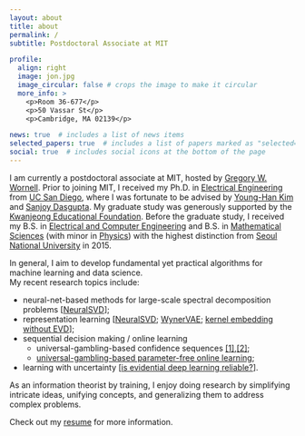 ```yaml
---
layout: about
title: about
permalink: /
subtitle: Postdoctoral Associate at MIT

profile:
  align: right
  image: jon.jpg
  image_circular: false # crops the image to make it circular
  more_info: >
    <p>Room 36-677</p>
    <p>50 Vassar St</p>
    <p>Cambridge, MA 02139</p>

news: true  # includes a list of news items
selected_papers: true  # includes a list of papers marked as "selected={true}"
social: true  # includes social icons at the bottom of the page
---
```


[//]: # ([//]: <span style="font-weight:bold"><mark>)
[//]: # ([//]: )
[//]: # ([//]: </mark></span>)

I am currently a postdoctoral associate at MIT, hosted by [Gregory W. Wornell](http://allegro.mit.edu/~gww/).
Prior to joining MIT, I received my Ph.D. in [Electrical Engineering](https://ece.ucsd.edu/) from [UC San Diego](https://ucsd.edu/), 
where I was fortunate to be advised by [Young-Han Kim](https://web.eng.ucsd.edu/~yhk/) and [Sanjoy Dasgupta](https://cseweb.ucsd.edu/~dasgupta/).
My graduate study was generously supported by the [Kwanjeong Educational Foundation](http://www.ikef.or.kr/).
Before the graduate study, I received my B.S. in [Electrical and Computer Engineering](https://ece.snu.ac.kr/en) and B.S. in [Mathematical Sciences](https://www.math.snu.ac.kr/) (with minor in [Physics](https://physics.snu.ac.kr/en)) with the highest distinction from [Seoul National University](https://en.snu.ac.kr) in 2015.

In general, I aim to develop fundamental yet practical algorithms for machine learning and data science.\
My recent research topics include:
- neural-net-based methods for large-scale spectral decomposition problems [[NeuralSVD](http://arxiv.org/abs/2402.03655)];
- representation learning [[NeuralSVD](http://arxiv.org/abs/2402.03655); [WynerVAE](http://arxiv.org/abs/1905.10945); [kernel embedding without EVD](https://ieeexplore.ieee.org/document/9517746)];
- sequential decision making / online learning
  - universal-gambling-based confidence sequences [[1]](http://arxiv.org/abs/2207.12382),[[2]](http://arxiv.org/abs/2402.03683); 
  - [universal-gambling-based parameter-free online learning](http://arxiv.org/abs/2202.02406);
- learning with uncertainty [[is evidential deep learning reliable?](http://arxiv.org/abs/2402.06160)].

As an information theorist by training, 
I enjoy doing research by simplifying intricate ideas, unifying concepts, and generalizing them to address complex problems.

Check out my [resume](/resume) for more information.